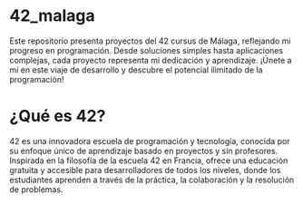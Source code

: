 # 42_malaga
Este repositorio presenta proyectos del 42 cursus de Málaga, reflejando mi progreso en programación. Desde soluciones simples hasta aplicaciones complejas, cada proyecto representa mi dedicación y aprendizaje. ¡Únete a mí en este viaje de desarrollo y descubre el potencial ilimitado de la programación!

# ¿Qué es 42?

42 es una innovadora escuela de programación y tecnología, conocida por su enfoque único de aprendizaje basado en proyectos y sin profesores. Inspirada en la filosofía de la escuela 42 en Francia, ofrece una educación gratuita y accesible para desarrolladores de todos los niveles, donde los estudiantes aprenden a través de la práctica, la colaboración y la resolución de problemas.
